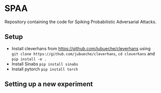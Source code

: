 # SPAA
Repository containing the code for Spiking Probabilistic Adversarial Attacks.

## Setup
- Install cleverhans from https://github.com/jubueche/cleverhans using ```git clone https://github.com/jubueche/cleverhans```, ```cd cleverhans``` and ```pip install -e .```
- Install Sinabs ```pip install sinabs```
- Install pytorch ```pip install torch```

## Setting up a new experiment